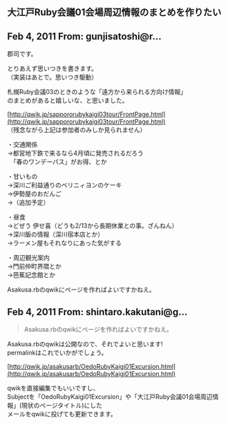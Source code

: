 ## 大江戸Ruby会議01会場周辺情報のまとめを作りたい

## Feb 4, 2011 From: gunjisatoshi@r...

郡司です。

とりあえず思いつきを書きます。  
（実装はあとで。思いつき駆動）

札幌Ruby会議03のときのような「遠方から来られる方向け情報」  
のまとめがあると嬉しいな、と思いました。

[http://qwik.jp/sappororubykaigi03tour/FrontPage.html](http://qwik.jp/sappororubykaigi03tour/FrontPage.html)  
（残念ながら上記は参加者のみしか見られません）

・交通関係  
→都営地下鉄で来るなら4月頃に発売されるだろう  
　「春のワンデーパス」がお得、とか

・甘いもの  
→深川ご利益通りのベリニィヨンのケーキ  
→伊勢屋のおだんご  
→（追加予定）

・昼食  
→どぜう 伊せ喜（どうも2/13から長期休業との事。ざんねん）  
→深川飯の情報（深川宿本店とか）  
→ラーメン屋もそれなりにあった気がする

・周辺観光案内  
→門前仲町界隈とか  
→芭蕉記念館とか

Asakusa.rbのqwikにページを作ればよいですかねえ。

## Feb 4, 2011 From: shintaro.kakutani@g...
> Asakusa.rbのqwikにページを作ればよいですかねえ。

Asakusa.rbのqwikは公開なので、それでよいと思います!  
permalinkはこれでいかがでしょう。

[http://qwik.jp/asakusarb/OedoRubyKaigi01Excursion.html](http://qwik.jp/asakusarb/OedoRubyKaigi01Excursion.html)

qwikを直接編集でもいいですし、  
Subjectを「OedoRubyKaigi01Excursion」や「大江戸Ruby会議01会場周辺情報」(現状のページタイトル)にした  
メールをqwikに投げても更新できます。

